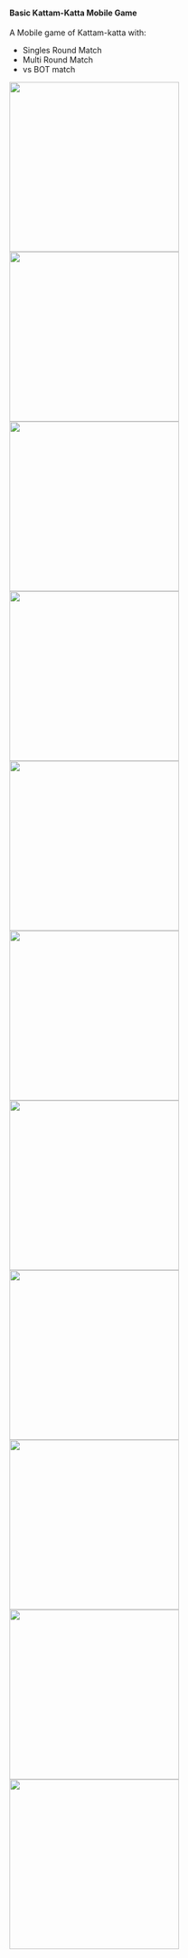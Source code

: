 #### Basic Kattam-Katta Mobile Game

A Mobile game of Kattam-katta with:

- Singles Round Match
- Multi Round Match
- vs BOT match

<img src="https://github.com/user-attachments/assets/b0dc71aa-ea1e-40e4-9bb8-892a73918384" width = "300" />
<img src="https://github.com/user-attachments/assets/63a5fe0d-d47c-486a-bc0d-f33806c9da23" width = "300" />
<img src="https://github.com/user-attachments/assets/63a5fe0d-d47c-486a-bc0d-f33806c9da23" width = "300" />
<img src="https://github.com/user-attachments/assets/ee4d3117-f496-4e07-81b2-1a8ab3c23e36" width = "300" />
<img src="https://github.com/user-attachments/assets/17000d03-b85e-41b8-a1b5-a68f595f405f" width = "300" />
<img src="https://github.com/user-attachments/assets/f38fae55-6e54-40c4-be74-9bffb21f06b0" width = "300" />
<img src="https://github.com/user-attachments/assets/7f2252d7-a8e9-4039-9709-cc8dba240faa" width = "300" />
<img src="https://github.com/user-attachments/assets/eddff39b-baa2-4c34-96bd-954adf0d2b0d" width = "300" />
<img src="https://github.com/user-attachments/assets/78edc66a-c643-4c23-a1d2-72d1fe73a75f" width = "300" />
<img src="https://github.com/user-attachments/assets/727794e8-4d80-4da1-b4fa-1a19e8ee4a17" width = "300" />
<img src="https://github.com/user-attachments/assets/b7395fc3-d807-4345-a77e-924d2cf0409a" width = "300" />

